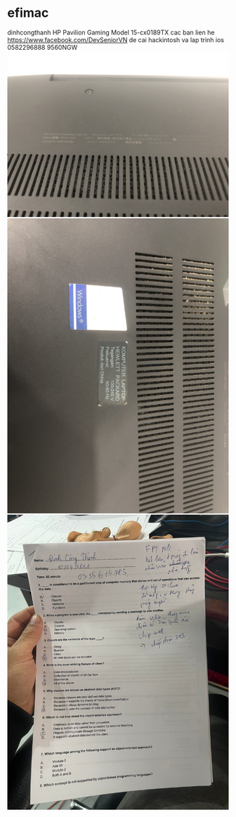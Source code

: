 # efimac
dinhcongthanh
HP Pavilion Gaming Model 15-cx0189TX 
cac ban lien he https://www.facebook.com/DevSeniorVN de cai hackintosh va lap trinh ios
0582296888
9560NGW
![alt](https://github.com/sonpipi1/Devsenior-HP-Pavilion-Gaming-Model-15-cx0189TX-hackintosh-monterey/raw/main/1z.jpg)
![alt](https://github.com/sonpipi1/Devsenior-HP-Pavilion-Gaming-Model-15-cx0189TX-hackintosh-monterey/raw/main/2z.jpg)
![alt](https://github.com/sonpipi1/Devsenior-HP-Pavilion-Gaming-Model-15-cx0189TX-hackintosh-monterey/raw/main/3z.jpg)
